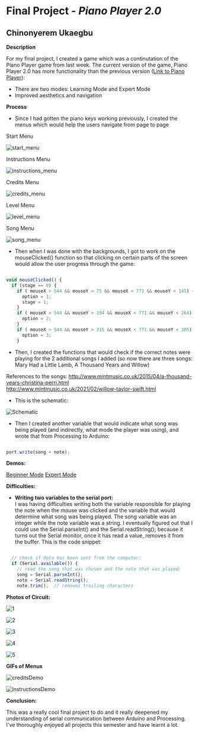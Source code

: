 # Final Project - *Piano Player 2.0*

## Chinonyerem Ukaegbu

**Description**

For my final project, I created a game which was a continutation of the Piano Player game from last week.
The current version of the game, Piano Player 2.0 has more functionality than the previous version ([Link to Piano Player](https://github.com/ChinoUkaegbu/IntrotoIM/tree/main/April13)):

+ There are two modes: Learning Mode and Expert Mode
+ Improved aesthetics and navigation

**Process**

+ Since I had gotten the piano keys working previously, I created the menus which would help the users navigate from page to page

Start Menu

![start_menu](images/start_menu.png)

Instructions Menu

![instructions_menu](images/instructions_menu.png)

Credits Menu

![credits_menu](images/credits_menu.png)

Level Menu

![level_menu](images/level_menu.png)

Song Menu

![song_menu](images/song_menu.png)

+ Then when I was done with the backgrounds, I got to work on the mouseClicked() function so that clicking on certain parts of the screen would allow the user progress through the game:

```js

void mouseClicked() {
  if (stage == 0) {
    if ( mouseX > 544 && mouseY > 75 && mouseX < 771 && mouseY < 145) { // start
      option = 1;
      stage = 1;
    }
    if ( mouseX > 544 && mouseY > 194 && mouseX < 771 && mouseY < 264) { // instructions
      option = 2;
    }
    if ( mouseX > 544 && mouseY > 315 && mouseX < 771 && mouseY < 385) { // credits
      option = 3;
    }

```

+ Then, I created the functions that would check if the correct notes were playing for the 2 additional songs I added (so now there are three songs: Mary Had a Little Lamb, A Thousand Years and Willow)

References to the songs: http://www.mintmusic.co.uk/2015/04/a-thousand-years-christina-perri.html \
http://www.mintmusic.co.uk/2021/02/willow-taylor-swift.html

+ This is the schematic:

![Schematic](images/board/Screenshot%20(406).jpeg)

+ Then I created another variable that would indicate what song was being played (and indirectly, what mode the player was using), and wrote that from Processing to Arduino:

```js

port.write(song + note);

```

**Demos:**

[Beginner Mode](https://youtu.be/1cOGh1KPvyQ)
[Expert Mode](https://youtu.be/iVKGm5_vhDQ)

**Difficulties:**

+ **Writing two variables to the serial port:**\
I was having difficulties writing both the variable responsible for playing the note when the mouse was clicked and the variable that would determine what song was being played. The song variable was an integer while the note variable was a string. I eventually figured out that I could use the Serial.parseInt() and the Serial.readString(); because it turns out the Serial monitor, once it has read a value, removes it from the buffer. This is the code snippet:

```js

  // check if data has been sent from the computer:
  if (Serial.available()) {
    // read the song that was chosen and the note that was played:
    song = Serial.parseInt();
    note = Serial.readString();
    note.trim();  // removes trailing characters

```

**Photos of Circuit:**

![1](images/board/Screenshot%20(407).jpeg)

![2](images/board/Screenshot%20(408).jpeg)

![3](images/board/Screenshot%20(409).jpeg)

![4](images/board/Screenshot%20(410).jpeg)

![5](images/board/Screenshot%20(411).jpg)


**GIFs of Menus**

![creditsDemo](images/credits_demo.gif)

![instructionsDemo](images/instructions_demo.gif)

**Conclusion:**

This was a really cool final project to do and it really deepened my understanding of serial communication between Arduino and Processing. I've thoroughly enjoyed all projects this semester and have learnt a lot.

